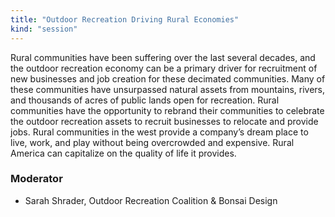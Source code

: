 ```yaml
---
title: "Outdoor Recreation Driving Rural Economies"
kind: "session"
---
```


Rural communities have been suffering over the last several decades, and the outdoor recreation economy can be a primary driver for recruitment of new businesses and job creation for these decimated communities.  Many of these communities have unsurpassed natural assets from mountains, rivers, and thousands of acres of public lands open for recreation.  Rural communities have the opportunity to rebrand their communities to celebrate the outdoor recreation assets to recruit businesses to relocate and provide jobs.   Rural communities in the west provide a company’s dream place to live, work, and play without being overcrowded and expensive. Rural America can capitalize on the quality of life it provides.

### Moderator
- Sarah Shrader, Outdoor Recreation Coalition & Bonsai Design
